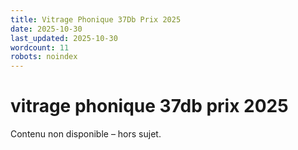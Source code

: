 ```yaml
---
title: Vitrage Phonique 37Db Prix 2025
date: 2025-10-30
last_updated: 2025-10-30
wordcount: 11
robots: noindex
---
```


# vitrage phonique 37db prix 2025

Contenu non disponible – hors sujet.
